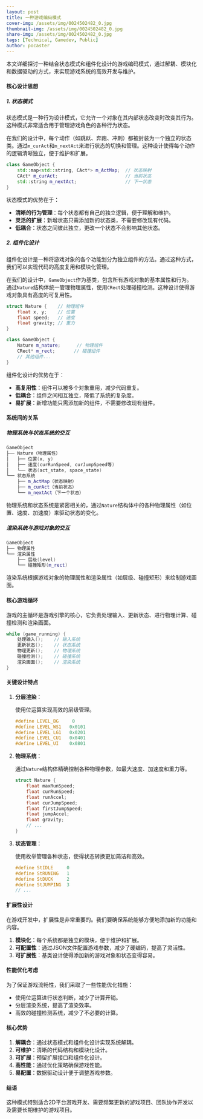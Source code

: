 ```yaml
---
layout: post
title: 一种游戏编码模式
cover-img: /assets/img/0024502482_0.jpg
thumbnail-img: /assets/img/0024502482_0.jpg
share-img: /assets/img/0024502482_0.jpg
tags: [Technical, Gamedev, Public]
author: pocaster
---
```


本文详细探讨一种结合状态模式和组件化设计的游戏编码模式，通过解耦、模块化和数据驱动的方式，来实现游戏系统的高效开发与维护。

#### 核心设计思想

##### 1. 状态模式

状态模式是一种行为设计模式，它允许一个对象在其内部状态改变时改变其行为。这种模式非常适合用于管理游戏角色的各种行为状态。

在我们的设计中，每个动作（如跳跃、奔跑、冲刺）都被封装为一个独立的状态类。通过`m_curAct`和`m_nextAct`来进行状态的切换和管理。这种设计使得每个动作的逻辑清晰独立，便于维护和扩展。

```cpp
class GameObject {
    std::map<std::string, CAct*> m_ActMap;  // 状态映射
    CAct* m_curAct;                         // 当前状态
    std::string m_nextAct;                  // 下一状态
}
```

状态模式的优势在于：

- **清晰的行为管理**：每个状态都有自己的独立逻辑，便于理解和维护。
- **灵活的扩展**：新增状态只需添加新的状态类，不需要修改现有代码。
- **低耦合**：状态之间彼此独立，更改一个状态不会影响其他状态。

##### 2. 组件化设计

组件化设计是一种将游戏对象的各个功能划分为独立组件的方法。通过这种方式，我们可以实现代码的高度复用和模块化管理。

在我们的设计中，`GameObject`作为基类，包含所有游戏对象的基本属性和行为。通过`Nature`结构体统一管理物理属性，使用`CRect`处理碰撞检测。这种设计使得游戏对象具有高度的可复用性。

```cpp
struct Nature {    // 物理组件
    float x, y;    // 位置
    float speed;   // 速度
    float gravity; // 重力
}

class GameObject {
    Nature m_nature;      // 物理组件
    CRect* m_rect;       // 碰撞组件
    // 其他组件...
}
```

组件化设计的优势在于：

- **高复用性**：组件可以被多个对象重用，减少代码重复。
- **低耦合**：组件之间相互独立，降低了系统的复杂度。
- **易扩展**：新增功能只需添加新的组件，不需要修改现有组件。

#### 系统间的关系

##### 物理系统与状态系统的交互

```cpp
GameObject
├── Nature（物理属性）
│   ├── 位置(x, y)
│   ├── 速度(curRunSpeed, curJumpSpeed等)
│   └── 状态(act_state, space_state)
└── 状态系统
    ├── m_ActMap（状态映射）
    ├── m_curAct（当前状态）
    └── m_nextAct（下一个状态）
```

物理系统和状态系统是紧密相关的，通过`Nature`结构体中的各种物理属性（如位置、速度、加速度）来驱动状态的变化。

##### 渲染系统与游戏对象的交互

```cpp
GameObject
├── 物理属性
└── 渲染属性
    ├── 层级(level)
    └── 碰撞矩形(m_rect)
```

渲染系统根据游戏对象的物理属性和渲染属性（如层级、碰撞矩形）来绘制游戏画面。

#### 核心游戏循环

游戏的主循环是游戏引擎的核心，它负责处理输入、更新状态、进行物理计算、碰撞检测和渲染画面。

```cpp
while (game_running) {
    处理输入();    // 输入系统
    更新状态();    // 状态系统
    物理更新();    // 物理系统
    碰撞检测();    // 碰撞系统
    渲染画面();    // 渲染系统
}
```

#### 关键设计特点

1. **分层渲染**：

    使用位运算实现高效的层级管理。

    ```cpp
    #define LEVEL_BG     0
    #define LEVEL_WS1   0x0101
    #define LEVEL_LG1   0x0201
    #define LEVEL_CU1   0x0401
    #define LEVEL_UI    0x0801
    ```

2. **物理系统**：

    通过`Nature`结构体精确控制各种物理参数，如最大速度、加速度和重力等。

    ```cpp
    struct Nature {
        float maxRunSpeed;
        float curRunSpeed;
        float runAccel;
        float curJumpSpeed;
        float firstJumpSpeed;
        float jumpAccel;
        float gravity;
        // ...
    }
    ```

3. **状态管理**：

    使用枚举管理各种状态，使得状态转换更加简洁和高效。

    ```cpp
    #define StIDLE     0
    #define StRUNING   1
    #define StDUCK     2
    #define StJUMPING  3
    // ...
    ```

#### 扩展性设计

在游戏开发中，扩展性是非常重要的。我们要确保系统能够方便地添加新的功能和内容。

1. **模块化**：每个系统都是独立的模块，便于维护和扩展。
2. **可配置性**：通过JSON文件配置游戏参数，减少了硬编码，提高了灵活性。
3. **可扩展性**：基类设计使得添加新的游戏对象和状态变得容易。

#### 性能优化考虑

为了保证游戏流畅性，我们采取了一些性能优化措施：

- 使用位运算进行状态判断，减少了计算开销。
- 分层渲染系统，提高了渲染效率。
- 高效的碰撞检测系统，减少了不必要的计算。

#### 核心优势

1. **解耦合**：通过状态模式和组件化设计实现系统解耦。
2. **可维护**：清晰的代码结构和模块化设计。
3. **可扩展**：预留扩展接口和组件化设计。
4. **高性能**：通过优化策略确保游戏性能。
5. **易配置**：数据驱动设计便于调整游戏参数。

#### 结语

这种模式特别适合2D平台游戏开发、需要频繁更新的游戏项目、团队协作开发以及需要长期维护的游戏项目。